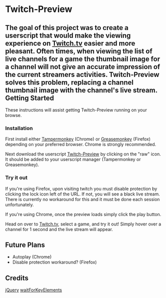Twitch-Preview
==================
The goal of this project was to create a userscript that would make the viewing experience on [Twitch.tv](https://www.twitch.tv/) easier and more pleasant. Often times, when viewing the list of live channels for a game the thumbnail image for a channel will not give an accurate impression of the current streamers activities. Twitch-Preview solves this problem, replacing a channel thumbnail image with the channel's live stream. 
Getting Started
---------------
These instructions will assist getting Twitch-Preview running on your browse.
### Installation
First install either [Tampermonkey](https://chrome.google.com/webstore/detail/tampermonkey/dhdgffkkebhmkfjojejmpbldmpobfkfo) (Chrome) or [Greasemonkey](https://addons.mozilla.org/en-US/firefox/addon/greasemonkey/) (Firefox) depending on your preferred browser. Chrome is strongly recommended.

Next download the userscript [Twitch-Preview](https://gist.github.com/JohnBjorge/f79c0bb1edcacfa172f47cc287418f58) by clicking on the "raw" icon. It should be added to your userscript manager (Tampermonkey or Greasemonkey).
### Try it out
If you're using Firefox, upon visiting twitch you must disable protection by clicking the lock icon left of the URL. If not, you will see a black live stream. There is currently no workaround for this and it must be done each session unfortunately.

If you're using Chrome, once the preview loads simply click the play button.

Head on over to [Twitch.tv](https://twitch.tv), select a game, and try it out! Simply hover over a channel for 1 second and the live stream will appear.

Future Plans
-------------------
- Autoplay (Chrome)
- Disable protection workaround? (Firefox)

Credits
-------------------
[jQuery](https://github.com/jquery/jquery)
[waitForKeyElements](https://gist.github.com/BrockA/2625891)
